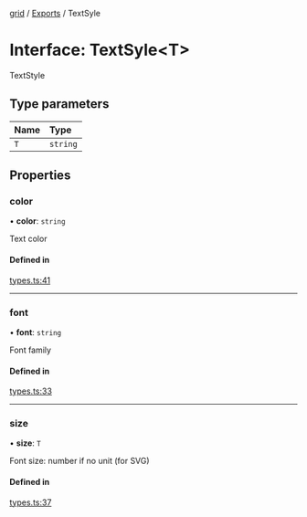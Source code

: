 [grid](../README.md) / [Exports](../modules.md) / TextSyle

# Interface: TextSyle<T\>

TextStyle

## Type parameters

| Name | Type |
| :------ | :------ |
| `T` | `string` |

## Properties

### color

• **color**: `string`

Text color

#### Defined in

[types.ts:41](https://github.com/Leo-Nicolle/mots-fleches/blob/fb08d26/grid/src/types.ts#L41)

___

### font

• **font**: `string`

Font family

#### Defined in

[types.ts:33](https://github.com/Leo-Nicolle/mots-fleches/blob/fb08d26/grid/src/types.ts#L33)

___

### size

• **size**: `T`

Font size: number if no unit (for SVG)

#### Defined in

[types.ts:37](https://github.com/Leo-Nicolle/mots-fleches/blob/fb08d26/grid/src/types.ts#L37)
